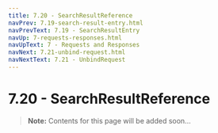 ```yaml
---
title: 7.20 - SearchResultReference
navPrev: 7.19-search-result-entry.html
navPrevText: 7.19 - SearchResultEntry
navUp: 7-requests-responses.html
navUpText: 7 - Requests and Responses
navNext: 7.21-unbind-request.html
navNextText: 7.21 - UnbindRequest
---
```


# 7.20 - SearchResultReference

>**Note:** Contents for this page will be added soon...